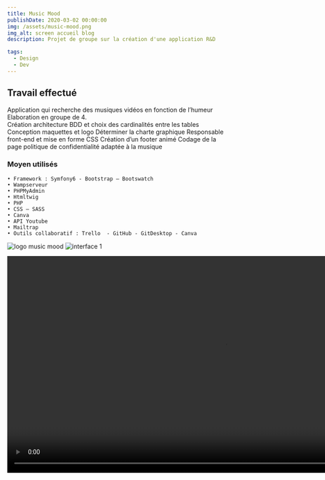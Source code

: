```yaml
---
title: Music Mood 
publishDate: 2020-03-02 00:00:00
img: /assets/music-mood.png
img_alt: screen accueil blog
description: Projet de groupe sur la création d'une application R&D

tags:
  - Design
  - Dev
---
```


## Travail effectué
<p>Application qui recherche des musiques vidéos en fonction de l’humeur
<br> Elaboration en groupe de 4.</br> 
Création architecture BDD et choix des cardinalités entre les tables
Conception maquettes et logo
Déterminer la charte graphique 
Responsable front-end et mise en forme CSS
Création d’un footer animé 
Codage de la page politique de confidentialité adaptée à la musique</p>


### Moyen utilisés
    • Framework : Symfony6 - Bootstrap – Bootswatch
    • Wampserveur
    • PHPMyAdmin
    • Htmltwig 
    • PHP  
    • CSS – SASS
    • Canva
    • API Youtube
    • Mailtrap
    • Outils collaboratif : Trello  - GitHub - GitDesktop - Canva

![logo music mood](/assets/mm-logo_home-background.png)
![interface 1](/assets/mm-interface-1.png)

<video width="1000" height="500" controls
  src="/assets/music-mood-home.mp4"
  type="video/mp4">
  music-mood-home
</video>
